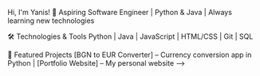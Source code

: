 Hi, I'm Yanis! 👋
Aspiring Software Engineer | Python & Java | Always learning new technologies

🛠️ Technologies & Tools
Python | Java | JavaScript | HTML/CSS | Git | SQL

📂 Featured Projects
[BGN to EUR Converter] – Currency conversion app in Python |
[Portfolio Website] – My personal website
-->
